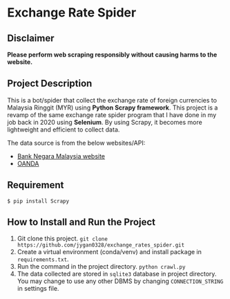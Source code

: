 # Exchange Rate Spider

## Disclaimer
**Please perform web scraping responsibly without causing harms to the website.**

## Project Description
This is a bot/spider that collect the exchange rate of foreign currencies to Malaysia Ringgit (MYR) using **Python Scrapy framework**. This project is a revamp of the same exchange rate spider program that I have done in my job back in 2020 using **Selenium**. By using Scrapy, it becomes more lightweight and efficient to collect data. 

The data source is from the below websites/API:
* [Bank Negara Malaysia website](https://www.bnm.gov.my/exchange-rates)
* [OANDA](https://web.oanda.com/cc-api/v1/currencies) 


## Requirement
`$ pip install Scrapy`

## How to Install and Run the Project
1. Git clone this project.
`git clone https://github.com/jygan0328/exchange_rates_spider.git`
2. Create a virtual environment (conda/venv) and install package in `requirements.txt`.
3. Run the command in the project directory.
`python crawl.py`
4. The data collected are stored in `sqlite3` database in project directory. You may change to use any other DBMS by changing `CONNECTION_STRING` in settings file.